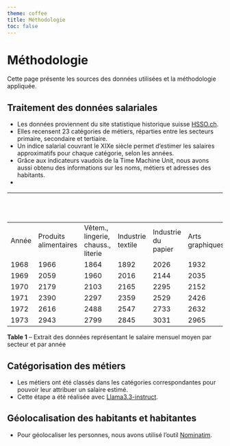 ```yaml
---
theme: coffee
title: Méthodologie
toc: false
---
```



# Méthodologie

Cette page présente les sources des données utilisées et la méthodologie appliquée.

## Traitement des données salariales

- Les données proviennent du site statistique historique suisse [HSSO.ch](https://hsso.ch/).
- Elles recensent 23 catégories de métiers, réparties entre les secteurs primaire, secondaire et tertiaire.
- Un indice salarial couvrant le XIXe siècle permet d’estimer les salaires approximatifs pour chaque catégorie, selon les années.
- Grâce aux indicateurs vaudois de la Time Machine Unit, nous avons aussi obtenu des informations sur les noms, métiers et adresses des habitants.
- 

|       |                       |      |                   |                                |     |Secteur ternaire et secondaire | | | | | | |
| ----- | --------------------- | ---------------------------------- | ----------------- | ------------------------------ |---  |-|-|-|-|-|-|-|
| Année | Produits alimentaires | Vêtem., lingerie, chauss., literie | Industrie textile | Industrie du papier            | Arts graphiques | Industrie chimique | Bois, liège, meubles | Pierre et terre | Industrie des métaux | Horlogerie | Bijouterie, gravure, frappe |
| 1968 | 1966 | 1864 | 1892 | 2026 | 1932 | 2178 | 1792 | 1946 | 1887 | 1875 | 1996 |
| 1969 | 2059 | 1960 | 2016 | 2144 | 2035 | 2376 | 1883 | 2056 | 1981 | 1988 | 2076 |
| 1970 | 2179 | 2103 | 2165 | 2295 | 2152 | 2510 | 2033 | 2233 | 2146 | 2081 | 2124 |
| 1971 | 2390 | 2297 | 2359 | 2529 | 2426 | 2891 | 2220 | 2471 | 2344 | 2262 | 2287 |
| 1972 | 2616 | 2488 | 2547 | 2733 | 2632 | 3148 | 2496 | 2711 | 2599 | 2422 | 2515 |
| 1973 | 2943 | 2799 | 2845 | 3031 | 2965 | 3378 | 2803 | 3031 | 2910 | 2641 | 2820 |

**Table 1** – Extrait des données représentant le salaire mensuel moyen par secteur et par année 
## Catégorisation des métiers

- Les métiers ont été classés dans les catégories correspondantes pour pouvoir leur attribuer un salaire estimé.
- Cette étape a été réalisée avec [Llama3.3-instruct](https://huggingface.co/meta-llama/Llama-3.3-70B-Instruct).


## Géolocalisation des habitants et habitantes

- Pour géolocaliser les personnes, nous avons utilisé l’outil [Nominatim](https://nominatim.org/).
